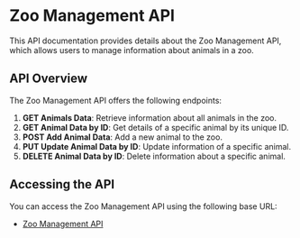 # Zoo Management API

This API documentation provides details about the Zoo Management API, which allows users to manage information about animals in a zoo.

## API Overview

The Zoo Management API offers the following endpoints:

1. **GET Animals Data**: Retrieve information about all animals in the zoo.
2. **GET Animal Data by ID**: Get details of a specific animal by its unique ID.
3. **POST Add Animal Data**: Add a new animal to the zoo.
4. **PUT Update Animal Data by ID**: Update information of a specific animal.
5. **DELETE Animal Data by ID**: Delete information about a specific animal.

## Accessing the API

You can access the Zoo Management API using the following base URL:

- [Zoo Management API](https://documenter.getpostman.com/view/29213022/2sA2r9VNm7)
